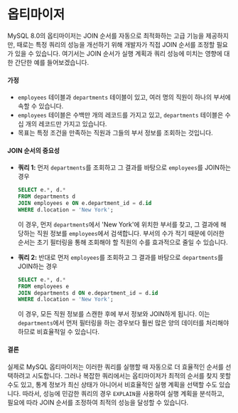 # 옵티마이저

MySQL 8.0의 옵티마이저는 JOIN 순서를 자동으로 최적화하는 고급 기능을 제공하지만, 때로는 특정 쿼리의 성능을 개선하기 위해 개발자가 직접 JOIN 순서를 조정할 필요가 있을 수 있습니다. 여기서는 JOIN 순서가 실행 계획과 쿼리 성능에 미치는 영향에 대한 간단한 예를 들어보겠습니다.

#### 가정

* `employees` 테이블과 `departments` 테이블이 있고, 여러 명의 직원이 하나의 부서에 속할 수 있습니다.
* `employees` 테이블은 수백만 개의 레코드를 가지고 있고, `departments` 테이블은 수십 개의 레코드만 가지고 있습니다.
* 목표는 특정 조건을 만족하는 직원과 그들의 부서 정보를 조회하는 것입니다.

#### JOIN 순서의 중요성

*   **쿼리 1:** 먼저 `departments`를 조회하고 그 결과를 바탕으로 `employees`를 JOIN하는 경우

    ```sql
    SELECT e.*, d.*
    FROM departments d
    JOIN employees e ON e.department_id = d.id
    WHERE d.location = 'New York';
    ```

    이 경우, 먼저 `departments`에서 'New York'에 위치한 부서를 찾고, 그 결과에 해당하는 직원 정보를 `employees`에서 검색합니다. 부서의 수가 적기 때문에 이러한 순서는 초기 필터링을 통해 조회해야 할 직원의 수를 효과적으로 줄일 수 있습니다.
*   **쿼리 2:** 반대로 먼저 `employees`를 조회하고 그 결과를 바탕으로 `departments`를 JOIN하는 경우

    ```sql
    SELECT e.*, d.*
    FROM employees e
    JOIN departments d ON e.department_id = d.id
    WHERE d.location = 'New York';
    ```

    이 경우, 모든 직원 정보를 스캔한 후에 부서 정보와 JOIN하게 됩니다. 이는 `departments`에서 먼저 필터링을 하는 경우보다 훨씬 많은 양의 데이터를 처리해야 하므로 비효율적일 수 있습니다.

#### 결론

실제로 MySQL 옵티마이저는 이러한 쿼리를 실행할 때 자동으로 더 효율적인 순서를 선택하려고 시도합니다. 그러나 복잡한 쿼리에서는 옵티마이저가 최적의 순서를 찾지 못할 수도 있고, 통계 정보가 최신 상태가 아니어서 비효율적인 실행 계획을 선택할 수도 있습니다. 따라서, 성능에 민감한 쿼리의 경우 `EXPLAIN`을 사용하여 실행 계획을 분석하고, 필요에 따라 JOIN 순서를 조정하여 최적의 성능을 달성할 수 있습니다.
